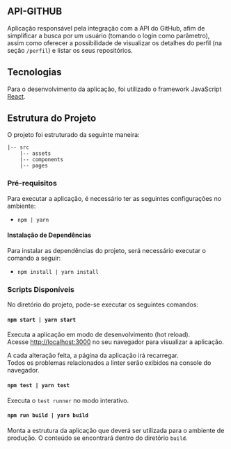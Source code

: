 ## API-GITHUB

Aplicação responsável pela integração com a API do GitHub, afim de simplificar a busca por um usuário (tomando o login como parâmetro), assim como oferecer a possibilidade de visualizar os detalhes do perfil (na seção `/perfil`) e listar os seus repositórios.

## Tecnologias

Para o desenvolvimento da aplicação, foi utilizado o framework JavaScript [React](https://pt-br.reactjs.org/).

## Estrutura do Projeto

O projeto foi estruturado da seguinte maneira:

```
|-- src
    |-- assets
    |-- components
    |-- pages
```

### Pré-requisitos

Para executar a aplicação, é necessário ter as seguintes configurações no ambiente:

- `npm | yarn`

#### Instalação de Dependências

Para instalar as dependências do projeto, será necessário executar o comando a seguir:

- `npm install | yarn install`

### Scripts Disponíveis

No diretório do projeto, pode-se executar os seguintes comandos:

#### `npm start | yarn start`

Executa a aplicação em modo de desenvolvimento (hot reload).<br>
Acesse [http://localhost:3000](http://localhost:3000) no seu navegador para visualizar a aplicação.

A cada alteração feita, a página da aplicação irá recarregar.<br>
Todos os problemas relacionados a linter serão exibidos na console do navegador.

#### `npm test | yarn test`

Executa o `test runner` no modo interativo.<br>

#### `npm run build | yarn build`

Monta a estrutura da aplicação que deverá ser utilizada para o ambiente de produção. O conteúdo se encontrará dentro do diretório `build`.<br>
